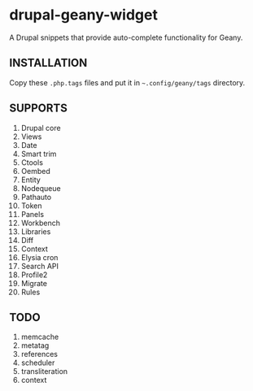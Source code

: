 drupal-geany-widget
===================

A Drupal snippets that provide auto-complete functionality for Geany.

INSTALLATION
------------

Copy these `.php.tags` files and put it in `~.config/geany/tags` directory.

SUPPORTS
--------

1. Drupal core
2. Views
3. Date
4. Smart trim
5. Ctools
6. Oembed
7. Entity
8. Nodequeue
9. Pathauto
10. Token
11. Panels
12. Workbench
13. Libraries
14. Diff
15. Context
16. Elysia cron
17. Search API
18. Profile2
19. Migrate
20. Rules

TODO
----

1. memcache
2. metatag
3. references
4. scheduler
5. transliteration
6. context
